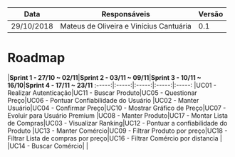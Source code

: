 Data|Responsáveis| Versão
--|--|--
29/10/2018 | Mateus de Oliveira e Vinícius Cantuária | 0.1

# Roadmap

|**Sprint 1 -             27/10 ~ 02/11**|**Sprint 2 -             03/11 ~ 09/11**|**Sprint 3 -             10/11 ~ 16/10**|**Sprint 4 -             17/11 ~ 23/11**
:-----:|:-----:|:-----:|:-----:|:-----:
|UC01 - Realizar Autenticação|UC11 - Buscar Produto|UC05 - Questionar Preço|UC06 - Pontuar Confiabilidade do Usuário
|UC02 - Manter Usuário|UC04 - Confirmar Preço|UC10 - Mostrar Gráfico de Preço|UC07 - Evoluir para Usuário Premium
|UC08 - Manter Produto|UC17 - Montar Lista de Compras|UC03 - Visualizar Ranking|UC12 - Pontuar a confiabilidade do Produto
|UC13 - Manter Comércio|UC09 - Filtrar Produto por preço|UC18 - Filtrar Lista de compras por preço|UC16 - Filtrar Comércio por distancia
| |UC14 - Buscar Comércio| |
